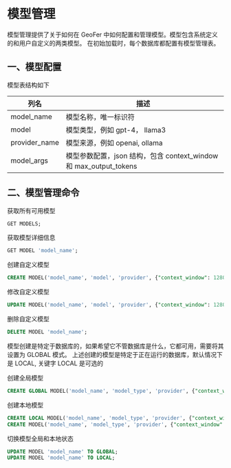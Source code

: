 

# 模型管理

模型管理提供了关于如何在 GeoFer 中如何配置和管理模型。模型包含系统定义的和用户自定义的两类模型。
在初始加载时，每个数据库都配置有模型管理表。

## 一、模型配置

模型表结构如下


| 列名            | 描述                                                   |
|---------------|------------------------------------------------------|
| model_name    | 模型名称，唯一标识符                                           |
| model         | 模型类型，例如 gpt-4， llama3                                |
| provider_name | 模型来源，例如 openai, ollama                               |
| model_args    | 模型参数配置，json 结构，包含 context_window 和 max_output_tokens |


## 二、模型管理命令

获取所有可用模型
```sql
GET MODELS;
```

获取模型详细信息
```sql
GET MODEL 'model_name';
```

创建自定义模型
```sql
CREATE MODEL('model_name', 'model', 'provider', {"context_window": 128000, "max_output_tokens": 8000});
```

修改自定义模型
```sql
UPDATE MODEL('model_name', 'model', 'provider', {"context_window": 128000, "max_output_tokens": 8000});
```

删除自定义模型
```sql
DELETE MODEL 'model_name';
```

模型创建是特定于数据库的，如果希望它不管数据库是什么，它都可用，需要将其设置为 GLOBAL 模式。
上述创建的模型是特定于正在运行的数据库，默认情况下是 LOCAL, 关键字 LOCAL 是可选的

创建全局模型
```sql
CREATE GLOBAL MODEL('model_name', 'model_type', 'provider', {"context_window": 128000, "max_output_tokens": 8000});
```

创建本地模型

```sql
CREATE LOCAL MODEL('model_name', 'model_type', 'provider', {"context_window": 128000, "max_output_tokens": 8000});
CREATE MODEL('model_name', 'model_type', 'provider', {"context_window": 128000, "max_output_tokens": 8000});
```

切换模型全局和本地状态
```sql
UPDATE MODEL 'model_name' TO GLOBAL;
UPDATE MODEL 'model_name' TO LOCAL;
```
